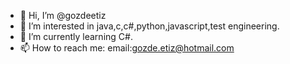 - 👋 Hi, I’m @gozdeetiz
- 👀 I’m interested in java,c,c#,python,javascript,test engineering.
- 🌱 I’m currently learning C#.
- 📫 How to reach me: email:gozde.etiz@hotmail.com

<!---
gozdeetiz/gozdeetiz is a ✨ special ✨ repository because its `README.md` (this file) appears on your GitHub profile.
You can click the Preview link to take a look at your changes.
--->
